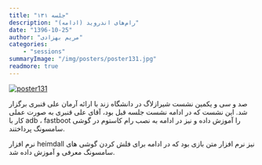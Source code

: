 ```yaml
---
title: "جلسه ۱۳۱"
description: "رام‌های اندروید (ادامه)"
date: "1396-10-25"
author: "مریم بهزادی"
categories:
    - "sessions"
summaryImage: "/img/posters/poster131.jpg"
readmore: true
---
```

[![poster131](../../img/posters/poster131.jpg)](../../img/poster131.jpg)

صد و سی و یکمین نشست شیرازلاگ در دانشگاه زند با ارائه آرمان علی قنبری برگزار شد. این نشست که در ادامه نشست جلسه قبل بود، آقای علی قنبری به صورت عملی کار با adb ، fastboot را آموزش داده و نیز در ادامه به نصب رام کاستوم در گوشی سامسونگ پرداختند.

نرم افزار heimdall نیز نرم افزار متن بازی بود که در ادامه برای فلش کردن گوشی های سامسونگ معرفی و آموزش داده شد.

